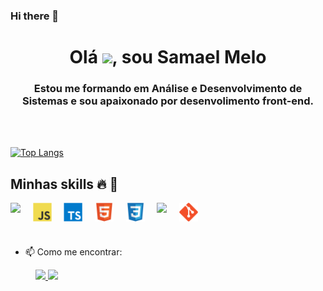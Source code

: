 ### Hi there 👋

<h1 align="center">Olá <img src="https://raw.githubusercontent.com/kaueMarques/kaueMarques/master/hi.gif" width="30px">, sou Samael Melo</h1>
<h3 align="center">Estou me formando em Análise e Desenvolvimento de Sistemas e sou apaixonado por desenvolimento front-end.</h3>

  <br>
  <br>
<div text-align:"center">

[![Top Langs](https://github-readme-stats.vercel.app/api/top-langs/?username=samaelmelo&theme=material-palenight)](https://github.com/samaelmelo/github-readme-stats)

</div>

## Minhas skills :fire: :rocket:

<div style="display: flex" >
  <img height="30" src="https://cdn.jsdelivr.net/gh/devicons/devicon/icons/react/react-original.svg" />
    &nbsp;&nbsp;&nbsp;&nbsp;&nbsp;
  <img height="30" src="https://raw.githubusercontent.com/devicons/devicon/master/icons/javascript/javascript-original.svg">
    &nbsp;&nbsp;&nbsp;&nbsp;&nbsp;
    <img height="30"src="https://raw.githubusercontent.com/devicons/devicon/master/icons/typescript/typescript-plain.svg">
    &nbsp;&nbsp;&nbsp;&nbsp;&nbsp;
    <img height="30" src="https://raw.githubusercontent.com/devicons/devicon/master/icons/html5/html5-original.svg">
    &nbsp;&nbsp;&nbsp;&nbsp;&nbsp;
    <img height="30" src="https://raw.githubusercontent.com/devicons/devicon/master/icons/css3/css3-original.svg">
    &nbsp;&nbsp;&nbsp;&nbsp;&nbsp;
    <img height="30" src="https://cdn.jsdelivr.net/gh/devicons/devicon/icons/bootstrap/bootstrap-original.svg" />
    &nbsp;&nbsp;&nbsp;&nbsp;&nbsp;
    <img height="30" src="https://raw.githubusercontent.com/devicons/devicon/master/icons/git/git-original.svg">
    &nbsp;&nbsp;&nbsp;&nbsp;&nbsp;
    
    
</div>

#


- 📫 Como me encontrar:

<p style="margin-left: 40px">
    <a href="https://br.linkedin.com/in/samael-melo">
        <img src="https://img.shields.io/badge/linkedin-%230077B5.svg?&style=for-the-badge&logo=linkedin&logoColor=white&link=mailto:https://br.linkedin.com/in/samael-melo">
    </a>
    <a href = "mailto:samaelmelo.dev@gmail.com">
    <img src="https://img.shields.io/badge/-Gmail-%23333?style=for-the-badge&logo=gmail&logoColor=white" target="_blank">
    </a>
</p>
